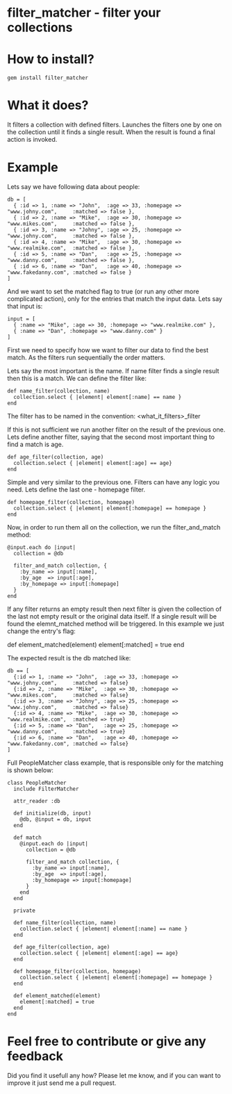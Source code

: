 filter_matcher - filter your collections
===

How to install?
==

    gem install filter_matcher

What it does?
==

It filters a collection with defined filters. Launches the filters one by one on the collection until it finds a single result. When the result is found a final action is invoked.

Example
==

Lets say we have following data about people:

    db = [
      { :id => 1, :name => "John",  :age => 33, :homepage => "www.johny.com",     :matched => false },
      { :id => 2, :name => "Mike",  :age => 30, :homepage => "www.mikes.com",     :matched => false },
      { :id => 3, :name => "Johny", :age => 25, :homepage => "www.johny.com",     :matched => false },
      { :id => 4, :name => "Mike",  :age => 30, :homepage => "www.realmike.com",  :matched => false },
      { :id => 5, :name => "Dan",   :age => 25, :homepage => "www.danny.com",     :matched => false },
      { :id => 6, :name => "Dan",   :age => 40, :homepage => "www.fakedanny.com", :matched => false }
    ]

And we want to set the matched flag to true (or run any other more complicated action), only for the entries that match the input data. Lets say that input is:

    input = [
      { :name => "Mike", :age => 30, :homepage => "www.realmike.com" },
      { :name => "Dan", :homepage => "www.danny.com" }
    ]

First we need to specify how we want to filter our data to find the best match. As the filters run sequentially the order matters.

Lets say the most important is the name. If name filter finds a single result then this is a match. We can define the filter like:

    def name_filter(collection, name)
      collection.select { |element| element[:name] == name }
    end

The filter has to be named in the convention: <what_it_filters>_filter

If this is not sufficient we run another filter on the result of the previous one. Lets define another filter, saying that the second most important thing to find a match is age.

    def age_filter(collection, age)
      collection.select { |element| element[:age] == age}
    end

Simple and very similar to the previous one. Filters can have any logic you need. Lets define the last one - homepage filter.

    def homepage_filter(collection, homepage)
      collection.select { |element| element[:homepage] == homepage }
    end

Now, in order to run them all on the collection, we run the filter_and_match method:

    @input.each do |input|
      collection = @db

      filter_and_match collection, {
        :by_name => input[:name],
        :by_age  => input[:age],
        :by_homepage => input[:homepage]
      }
    end

If any filter returns an empty result then next filter is given the collection of the last not empty result or the original data itself.
If a single result will be found the elemnt_matched method will be triggered. In this example we just change the entry's flag:

  def element_matched(element)
    element[:matched] = true
  end

The expected result is the db matched like:

    db == [
      {:id => 1, :name => "John",  :age => 33, :homepage => "www.johny.com",     :matched => false}
      {:id => 2, :name => "Mike",  :age => 30, :homepage => "www.mikes.com",     :matched => false}
      {:id => 3, :name => "Johny", :age => 25, :homepage => "www.johny.com",     :matched => false}
      {:id => 4, :name => "Mike",  :age => 30, :homepage => "www.realmike.com",  :matched => true}
      {:id => 5, :name => "Dan",   :age => 25, :homepage => "www.danny.com",     :matched => true}
      {:id => 6, :name => "Dan",   :age => 40, :homepage => "www.fakedanny.com", :matched => false}
    ]

Full PeopleMatcher class example, that is responsible only for the matching is shown below:

    class PeopleMatcher
      include FilterMatcher

      attr_reader :db

      def initialize(db, input)
        @db, @input = db, input
      end

      def match
        @input.each do |input|
          collection = @db

          filter_and_match collection, {
            :by_name => input[:name],
            :by_age  => input[:age],
            :by_homepage => input[:homepage]
          }
        end
      end

      private

      def name_filter(collection, name)
        collection.select { |element| element[:name] == name }
      end

      def age_filter(collection, age)
        collection.select { |element| element[:age] == age}
      end

      def homepage_filter(collection, homepage)
        collection.select { |element| element[:homepage] == homepage }
      end

      def element_matched(element)
        element[:matched] = true
      end
    end

Feel free to contribute or give any feedback
==

Did you find it usefull any how? Please let me know, and if you can want to improve it just send me a pull request.
